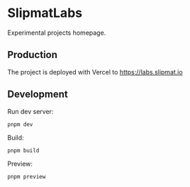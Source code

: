 # SlipmatLabs

Experimental projects homepage.

## Production

The project is deployed with Vercel to https://labs.slipmat.io

## Development

Run dev server:

`pnpm dev`

Build:

`pnpm build`

Preview:

`pnpm preview`
